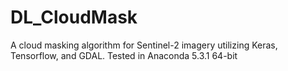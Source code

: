 # DL_CloudMask
A cloud masking algorithm for Sentinel-2 imagery utilizing Keras, Tensorflow, and GDAL.
Tested in Anaconda 5.3.1 64-bit
